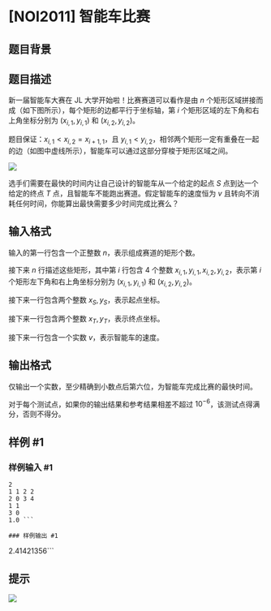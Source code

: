 # [NOI2011] 智能车比赛

## 题目背景



## 题目描述

新一届智能车大赛在 JL 大学开始啦！比赛赛道可以看作是由 $n$ 个矩形区域拼接而成（如下图所示），每个矩形的边都平行于坐标轴，第 $i$ 个矩形区域的左下角和右上角坐标分别为 $(x_{i,1},y_{i,1})$ 和 $(x_{i,2},y_{i,2})$。

题目保证：$x_{i,1}<x_{i,2}=x_{i+1,1}$，且 $y_{i,1}< y_{i,2}$，相邻两个矩形一定有重叠在一起的边（如图中虚线所示），智能车可以通过这部分穿梭于矩形区域之间。

 ![](https://cdn.luogu.com.cn/upload/pic/2599.png) 

选手们需要在最快的时间内让自己设计的智能车从一个给定的起点 $S$ 点到达一个给定的终点 $T$ 点，且智能车不能跑出赛道。假定智能车的速度恒为 $v$ 且转向不消耗任何时间，你能算出最快需要多少时间完成比赛么？


## 输入格式

输入的第一行包含一个正整数 $n$，表示组成赛道的矩形个数。

接下来 $n$ 行描述这些矩形，其中第 $i$ 行包含 $4$ 个整数 $x_{i,1}, y_{i,1}, x_{i,2}, y_{i,2}$，表示第 $i$ 个矩形左下角和右上角坐标分别为 $(x_{i,1}, y_{i,1})$ 和 $(x_{i,2}, y_{i,2})$。

接下来一行包含两个整数 $x_S, y_S$，表示起点坐标。

接下来一行包含两个整数 $x_T, y_T$，表示终点坐标。

接下来一行包含一个实数 $v$，表示智能车的速度。


## 输出格式

仅输出一个实数，至少精确到小数点后第六位，为智能车完成比赛的最快时间。

对于每个测试点，如果你的输出结果和参考结果相差不超过 $10^{-6}$，该测试点得满分，否则不得分。


## 样例 #1

### 样例输入 #1
```
2  
1 1 2 2  
2 0 3 4  
1 1  
3 0  
1.0 ```

### 样例输出 #1

```
2.41421356```

## 提示

![](https://cdn.luogu.com.cn/upload/pic/2600.png)

